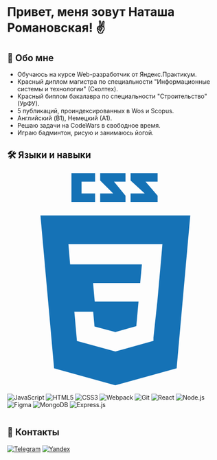 # Привет, меня зовут Наташа Романовская! :v:

## :information_desk_person: Обо мне

  - Обучаюсь на курсе Web-разработчик от Яндекс.Практикум. 
  - Красный диплом магистра по специальности "Информационные системы и технологии" (Сколтех).
  - Красный биплом бакалавра по специальности "Строительство" (УрФУ).
  - 5 публикаций, проиндексированных в Wos и Scopus.
  - Английский (B1), Немецкий (А1).
  - Решаю задачи на CodeWars в свободное время.
  - Играю бадминтон, рисую и занимаюсь йогой.

## 🛠 Языки и навыки

<svg viewBox="0 0 128 128">
<path fill="#1572B6" d="M19.67 26l8.069 90.493 36.206 10.05 36.307-10.063L108.33 26H19.67zm69.21 50.488L86.53 98.38l.009 1.875L64 106.55v.001l-.018.015-22.719-6.225L39.726 83h11.141l.79 8.766 12.347 3.295-.004.015v-.032l12.394-3.495L77.702 77H51.795l-.222-2.355-.506-5.647L50.802 66h27.886l1.014-11H37.229l-.223-2.589-.506-6.03L36.235 43h55.597l-.267 3.334-2.685 30.154M89 14.374L81.851 6H89V1H73v4.363L81.39 13H73v5h16zm-19 0L63.193 6H70V1H55v4.363L62.733 13H55v5h15zM52 13h-8V6h8V1H38v17h14z"></path>
</svg>

![JavaScript](https://img.shields.io/badge/-JavaScript-090909?style=for-the-badge&logo=JavaScript)
![HTML5](https://camo.githubusercontent.com/d2da7e7ec8424780720101d4853c64dffb81dc69dfdd25a0ce88cdb3848bbc6f/68747470733a2f2f696d672e736869656c64732e696f2f7374617469632f76313f7374796c653d666f722d7468652d6261646765266d6573736167653d48544d4c3526636f6c6f723d453334463236266c6f676f3d48544d4c35266c6f676f436f6c6f723d464646464646266c6162656c3d)
![CSS3](https://camo.githubusercontent.com/9fe0ddca8c80fd49703246ca3b9a894ddfdc9c1c80f6ab5de92bbe91471dbab8/68747470733a2f2f696d672e736869656c64732e696f2f7374617469632f76313f7374796c653d666f722d7468652d6261646765266d6573736167653d4353533326636f6c6f723d313537324236266c6f676f3d43535333266c6f676f436f6c6f723d464646464646266c6162656c3d)
![Webpack](https://img.shields.io/badge/webpack-%238DD6F9.svg?style=for-the-badge&logo=webpack&logoColor=black)
![Git](https://camo.githubusercontent.com/ec0d32e85caf4723d5182a75338c89f85a2c3679aed0c46c9ee9fd1c8dc2a316/68747470733a2f2f696d672e736869656c64732e696f2f62616467652f6769742d2532334630353033332e7376673f7374796c653d666f722d7468652d6261646765266c6f676f3d676974266c6f676f436f6c6f723d7768697465)
![React](https://camo.githubusercontent.com/7f7f82a8db00cc56b28b068b383ac4db995a3ed1e70c2b4163d205be4f166a49/68747470733a2f2f696d672e736869656c64732e696f2f62616467652f2d52656163742d3039303930393f7374796c653d666f722d7468652d6261646765266c6f676f3d5265616374)
![Node.js](https://camo.githubusercontent.com/faec9d89bd2c7d47b91d988dcd0f27011c27e8191d45836cfa36bf2b3c2a92bd/68747470733a2f2f696d672e736869656c64732e696f2f7374617469632f76313f7374796c653d666f722d7468652d6261646765266d6573736167653d4e6f64652e6a7326636f6c6f723d333339393333266c6f676f3d4e6f64652e6a73266c6f676f436f6c6f723d464646464646266c6162656c3d)
![Figma](https://camo.githubusercontent.com/a0e17e3c41abff3e7abb85b7df8b9fa42794c7df939eb6ed01f970c8677ad7a0/68747470733a2f2f696d672e736869656c64732e696f2f7374617469632f76313f7374796c653d666f722d7468652d6261646765266d6573736167653d4669676d6126636f6c6f723d463234453145266c6f676f3d4669676d61266c6f676f436f6c6f723d464646464646266c6162656c3d)
![MongoDB](https://camo.githubusercontent.com/c839570bc71901106b11b8411d9277a6a8356a9431e4a16d6c26db82caab7d62/68747470733a2f2f696d672e736869656c64732e696f2f62616467652f4d6f6e676f44422d2532333465613934622e7376673f7374796c653d666f722d7468652d6261646765266c6f676f3d6d6f6e676f6462266c6f676f436f6c6f723d7768697465)
![Express.js](https://camo.githubusercontent.com/8286a45a106e1a3c07489f83a38159981d888518a740b59c807ffc1b7b1e2f7b/68747470733a2f2f696d672e736869656c64732e696f2f62616467652f657870726573732e6a732d2532333430346435392e7376673f7374796c653d666f722d7468652d6261646765266c6f676f3d65787072657373266c6f676f436f6c6f723d253233363144414642)

<div id="badges">
<!--   <a href="your-linkedin-URL"> -->
<img src="https://komarev.com/ghpvc/?username=NataliaRom1&style=flat-square&color=blue" alt=""/>
<!--   </a> -->
</div>

## 📲 Контакты

[![Telegram](https://img.shields.io/badge/Telegram-2CA5E0?style=for-the-badge&logo=telegram&logoColor=white)](https://t.me/Natalia_Romanovskaia)
<a href="mailto:Natalia.Romanovskaia@yandex.ru">![Yandex](https://img.shields.io/badge/Yandex-FFFFFF?style=for-the-badge&logo=yandex&logoColor=black)</a>
